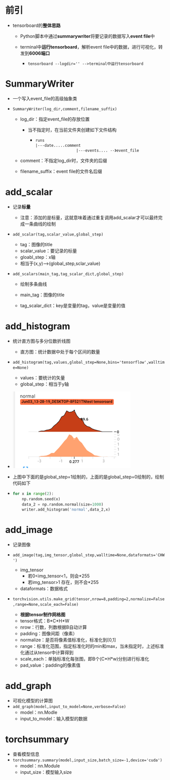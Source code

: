 # 前引

- tensorboard的**整体思路**

  - Python脚本中通过**summarywriter**将要记录的数据写入**event file**中

  - terminal中**运行tensorboard**，解析event file中的数据，进行可视化，转发到**6006端口**

    - ```
      tensorboard --logdir='' -->terminal中运行tensorboard
      ```



# SummaryWriter

- 一个写入event_file的高级抽象类 

- `SummaryWriter(log_dir,comment,filename_suffix)`

  - log_dir：指定event_file的存放位置

    - 当不指定时，在当前文件夹创建如下文件结构

      - ```
        runs
        |---date.....comment
        				  |---events.... --》event_file
        ```

  - comment：不指定log_dir时，文件夹的后缀

  - filename_suffix：event file的文件名后缀

# add_scalar

- 记录**标量**

  - 注意：添加的是标量，这就意味着通过重复调用add_scalar才可以最终完成一条曲线的绘制

- `add_scalar(tag,scalar_value,global_step)`

  - tag：图像的title
  - scalar_value：要记录的标量
  - gloabl_step：x轴
  - 相当于(x,y)-->(global_step,sclar_value)

- `add_scalars(main_tag,tag_scalar_dict,global_step)`

  - 绘制多条曲线 

  - main_tag：图像的title
  - tag_scalar_dict：key是变量的tag，value是变量的值



# add_histogram

- 统计直方图与多分位数折线图
  
  - 直方图：统计数据中处于每个区间的数量
- `add_histogram(tag,values,global_step=None,bins='tensorflow',walltime=None)`
  - values：要统计的矢量
  - global_step：相当于y轴
- ![image-20200603140959385](images/image-20200603140959385.png)

- 上图中下面的是global_step=1绘制的，上面的是global_step=0绘制的，绘制代码如下

- ```python
  for x in range(2):
      np.random.seed(x)
      data_2 = np.random.normal(size=1000)
      writer.add_histogram('normal',data_2,x)
  ```

  

# add_image

- 记录图像

- `add_image(tag,img_tensor,global_step,walltime=None,dataformats='CHW')`

  - img_tensor
    - 若0<img_tensor<1，则会*255
    - 若img_tensor>1 存在，则不会*255
  - dataformats：数据格式

- `torchvision.utils.make_grid(tensor,nrow=8,padding=2,normalize=False,range=None,scale_each=False)`

  - **根据tensor制作网格图**
  - tensor格式：B\*C\*H\*W
  - nrow：行数，列数根据B自动计算
  - padding：图像间距（像素）
  - normalize：是否将像素值标准化，标准化到[0,1]
  - range：标准化范围，指定标准化时的min和max，当未指定时，上述标准化通过从tensor中计算得到
  - scale_each：单独标准化每张图，即B个(C\*H\*w)分别进行标准化
  - pad_value：padding的像素值

  

# add_graph

- 可视化模型的计算图
- `add_graph(model,input_to_model=None,verbose=False)`
  - model：nn.Modle
  - input_to_model：输入模型的数据



# torchsummary

- 查看模型信息
- `torchsummary.summary(model,input_size,batch_size=-1,device='cuda')`
  - model：nn.Module
  - input_size：模型输入size
